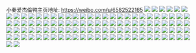 小秦爱杰倫鸭主页地址: https://weibo.com/u/6582522165 
![](https://wx4.sinaimg.cn/mw2000/007btAIlgy1h96v75s66fj30u01hbtgh.jpg) 
![](https://wx4.sinaimg.cn/mw2000/007btAIlgy1h8n4rsj224j31400u011c.jpg) 
![](https://wx4.sinaimg.cn/mw2000/007btAIlgy1h8n4rtbsp8j31400u0wms.jpg) 
![](https://wx4.sinaimg.cn/mw2000/007btAIlgy1h8n4rub44hj31400u048w.jpg) 
![](https://wx4.sinaimg.cn/mw2000/007btAIlgy1h75zp4t6arj32512yoqv6.jpg) 
![](https://wx4.sinaimg.cn/mw2000/007btAIlgy1h75zp72pk0j32yo28w1l0.jpg) 
![](https://wx4.sinaimg.cn/mw2000/007btAIlgy1h75zp91it7j32wy27z7wj.jpg) 
![](https://wx4.sinaimg.cn/mw2000/007btAIlgy1h75zpasstvj32yo280hdv.jpg) 
![](https://wx4.sinaimg.cn/mw2000/007btAIlgy1h75zp2wv7tj31mc25sb29.jpg) 
![](https://wx4.sinaimg.cn/mw2000/007btAIlgy1h75zpbpa93j31mc25sk0r.jpg) 
![](https://wx4.sinaimg.cn/mw2000/007btAIlgy1h75zpe9vm7j31sc2dsqv6.jpg) 
![](https://wx4.sinaimg.cn/mw2000/007btAIlgy1h75zpgkcgpj31sc2ds1ky.jpg) 
![](https://wx4.sinaimg.cn/mw2000/007btAIlgy1h75zpijhp9j32yo280x6r.jpg) 
![](https://wx4.sinaimg.cn/mw2000/007btAIlgy1h648elqu10j30u0140q40.jpg) 
![](https://wx4.sinaimg.cn/mw2000/007btAIlgy1h648ema8ruj30u0140myd.jpg) 
![](https://wx4.sinaimg.cn/mw2000/007btAIlgy1h648enc0u5j30u0140dj7.jpg) 
![](https://wx4.sinaimg.cn/mw2000/007btAIlgy1h648enrjdwj30u0140jt8.jpg) 
![](https://wx4.sinaimg.cn/mw2000/007btAIlgy1h648epc6brj30u0140n0a.jpg) 
![](https://wx4.sinaimg.cn/mw2000/007btAIlgy1h648epsmm8j31hc0u0wh0.jpg) 
![](https://wx4.sinaimg.cn/mw2000/007btAIlgy1h648eq8ufmj31400u0q47.jpg) 
![](https://wx4.sinaimg.cn/mw2000/007btAIlgy1h648eqo8phj30u01hc0vt.jpg) 
![](https://wx4.sinaimg.cn/mw2000/007btAIlgy1h648erchpxj31hc0u07ch.jpg) 
![](https://wx4.sinaimg.cn/mw2000/007btAIlgy1h54huki63yj30u018zwm5.jpg) 
![](https://wx4.sinaimg.cn/mw2000/007btAIlgy1h54hullgbqj30u0140jym.jpg) 
![](https://wx4.sinaimg.cn/mw2000/007btAIlgy1h4bibzsyjbj30u014047f.jpg) 
![](https://wx4.sinaimg.cn/mw2000/007btAIlgy1h4bic0ax8nj30u0140ti0.jpg) 
![](https://wx4.sinaimg.cn/mw2000/007btAIlgy1h2qsytiwksj32c02c0x6q.jpg) 
![](https://wx4.sinaimg.cn/mw2000/007btAIlgy1h2qsyvlyupj32c02c01kz.jpg) 
![](https://wx4.sinaimg.cn/mw2000/007btAIlgy1h2qsyx6shgj32c02c0e82.jpg) 
![](https://wx4.sinaimg.cn/mw2000/007btAIlgy1h2qsz03jvjj33402c04qr.jpg) 
![](https://wx4.sinaimg.cn/mw2000/007btAIlgy1h2qsyycdqxj32yo1o0hdu.jpg) 
![](https://wx4.sinaimg.cn/mw2000/007btAIlgy1h2qsyqnfeuj32802yo1kz.jpg) 
![](https://wx4.sinaimg.cn/mw2000/007btAIlgy1h2qsz2f36tj32yo2yoqv8.jpg) 
![](https://wx4.sinaimg.cn/mw2000/007btAIlgy1h2qsz8ajh7j3233233e82.jpg) 
![](https://wx4.sinaimg.cn/mw2000/007btAIlgy1h2qsz93lmpj32c02c0b29.jpg) 
![](https://wx4.sinaimg.cn/mw2000/007btAIlgy1h1l1tc5hbjj31v22si7wl.jpg) 
![](https://wx4.sinaimg.cn/mw2000/007btAIlgy1h1l1tdwowqj325s1makjl.jpg) 
![](https://wx4.sinaimg.cn/mw2000/007btAIlgy1h1l1th2zf2j31ox2jjb2c.jpg) 
![](https://wx4.sinaimg.cn/mw2000/007btAIlgy1h1l1thyjrxj30kw0vctlm.jpg) 
![](https://wx4.sinaimg.cn/mw2000/007btAIlgy1h19oqq0bxej32c02c0e82.jpg) 
![](https://wx4.sinaimg.cn/mw2000/007btAIlgy1h19oqoaa7tj329c29c1ky.jpg) 
![](https://wx4.sinaimg.cn/mw2000/007btAIlgy1h19oqrk2v7j31o0280npd.jpg) 
![](https://wx4.sinaimg.cn/mw2000/007btAIlgy1h19oqsr2rcj32c0340u0y.jpg) 
![](https://wx4.sinaimg.cn/mw2000/007btAIlgy1h19oque5e7j32c02c0npd.jpg) 
![](https://wx4.sinaimg.cn/mw2000/007btAIlgy1h19oqviv2sj325u2701ky.jpg) 
![](https://wx4.sinaimg.cn/mw2000/007btAIlgy1gzmlftgh33j30u0140n4a.jpg) 
![](https://wx4.sinaimg.cn/mw2000/007btAIlgy1gy1zhrkypxj30u014010h.jpg) 
![](https://wx4.sinaimg.cn/mw2000/007btAIlgy1gy1zhq4xhnj30u01407ck.jpg) 
![](https://wx4.sinaimg.cn/mw2000/007btAIlgy1gy1zhsku6oj30u0140wo2.jpg) 
![](https://wx4.sinaimg.cn/mw2000/007btAIlgy1gy1zhtkqpej30u0120wpc.jpg) 
![](https://wx4.sinaimg.cn/mw2000/007btAIlgy1gxvmis8w7jj30u01907c5.jpg) 
![](https://wx4.sinaimg.cn/mw2000/007btAIlgy1gxvmislugyj30u00u078h.jpg) 
![](https://wx4.sinaimg.cn/mw2000/007btAIlgy1gxvmisycluj30u0190aek.jpg) 
![](https://wx4.sinaimg.cn/mw2000/007btAIlgy1gxvmitgfurj30u0190dk8.jpg) 
![](https://wx4.sinaimg.cn/mw2000/007btAIlgy1gxvmity6ehj30u01907ab.jpg) 
![](https://wx4.sinaimg.cn/mw2000/007btAIlgy1gxvmiuosctj30u01900wq.jpg) 
![](https://wx4.sinaimg.cn/mw2000/007btAIlgy1gxvmivaxssj31900u00y0.jpg) 
![](https://wx4.sinaimg.cn/mw2000/007btAIlgy1gxvmir9pwpj30u019042z.jpg) 
![](https://wx4.sinaimg.cn/mw2000/007btAIlgy1gxvmivv2o2j30u0190ag5.jpg) 
![](https://wx4.sinaimg.cn/mw2000/007btAIlgy1gxtd9seijvj30u0140nbo.jpg) 
![](https://wx4.sinaimg.cn/mw2000/007btAIlgy1gxtd9sv1jwj30u01a0wpd.jpg) 
![](https://wx4.sinaimg.cn/mw2000/007btAIlgy1gxtd9th1o5j30u0140dnp.jpg) 
![](https://wx4.sinaimg.cn/mw2000/007btAIlgy1gxtd9rvburj31400u0nah.jpg) 
![](https://wx4.sinaimg.cn/mw2000/007btAIlgy1gxtd9u45c7j30u0140h0g.jpg) 
![](https://wx4.sinaimg.cn/mw2000/007btAIlgy1gxtd9un8fxj30u0140ann.jpg) 
![](https://wx4.sinaimg.cn/mw2000/007btAIlgy1gsydbcn6y8j30u01407dc.jpg) 
![](https://wx4.sinaimg.cn/mw2000/007btAIlgy1gsydbc8g8kj30u0140tgn.jpg) 
![](https://wx4.sinaimg.cn/mw2000/007btAIlgy1gsydbd0dcoj30u00u010t.jpg) 
![](https://wx4.sinaimg.cn/mw2000/007btAIlgy1gsrfb9avj6j3280280e81.jpg) 
![](https://wx4.sinaimg.cn/mw2000/007btAIlgy1gsrfb5pn75j3280280kjl.jpg) 
![](https://wx4.sinaimg.cn/mw2000/007btAIlgy1gsrfbgxld7j3280280e82.jpg) 
![](https://wx4.sinaimg.cn/mw2000/007btAIlly1go4lhz8u2gj30u014011a.jpg) 
![](https://wx4.sinaimg.cn/mw2000/007btAIlly1go4lhqv18dj30u01407co.jpg) 
![](https://wx4.sinaimg.cn/mw2000/007btAIlly1go4lhridx7j30u01hc4cr.jpg) 
![](https://wx4.sinaimg.cn/mw2000/007btAIlly1ginpuoc9u2j329z29z7wi.jpg) 
![](https://wx4.sinaimg.cn/mw2000/007btAIlly1ginpumj9zpj32c02c0u0y.jpg) 
![](https://wx4.sinaimg.cn/mw2000/007btAIlly1ginpuq9o2dj32c02c0x6q.jpg) 
![](https://wx4.sinaimg.cn/mw2000/007btAIlly1gfl1zuxnitj31sg2ds7wi.jpg) 
![](https://wx4.sinaimg.cn/mw2000/007btAIlly1gfl1ztdzp2j31sg2dse81.jpg) 
![](https://wx4.sinaimg.cn/mw2000/007btAIlly1gfl1zv9gp3j30ku11242w.jpg) 
![](https://wx4.sinaimg.cn/mw2000/007btAIlly1gfl1zwgelnj31sg2dshdt.jpg) 
![](https://wx4.sinaimg.cn/mw2000/007btAIlly1gfl1zxhu64j31sg2dskjl.jpg) 
![](https://wx4.sinaimg.cn/mw2000/007btAIlly1gfl1zyaz07j31og2iob29.jpg) 
![](https://wx4.sinaimg.cn/mw2000/007btAIlly1gf7a6efdcnj31n226rnpd.jpg) 
![](https://wx4.sinaimg.cn/mw2000/007btAIlly1gf7a6ic38hj31sg2dsu0x.jpg) 
![](https://wx4.sinaimg.cn/mw2000/007btAIlly1gf7a6l9u9bj31sg2dsx6p.jpg) 
![](https://wx4.sinaimg.cn/mw2000/007btAIlly1gemn701lhfj31sg2ds1ky.jpg) 
![](https://wx4.sinaimg.cn/mw2000/007btAIlly1gemn76ie9tj31w02io1ky.jpg) 
![](https://wx4.sinaimg.cn/mw2000/007btAIlly1gemn6nasjqj31sg2dsb29.jpg) 
![](https://wx4.sinaimg.cn/mw2000/007btAIlly1gemn774y5oj30kw0vcjvu.jpg) 
![](https://wx4.sinaimg.cn/mw2000/007btAIlly1gefefkipjdj32c02c0u0z.jpg) 
![](https://wx4.sinaimg.cn/mw2000/007btAIlly1gefefor73cj32c02c0npe.jpg) 
![](https://wx4.sinaimg.cn/mw2000/007btAIlly1gefefspitcj32c02c0qv6.jpg) 
![](https://wx4.sinaimg.cn/mw2000/007btAIlly1gefefweu5uj32c02c07wj.jpg) 
![](https://wx4.sinaimg.cn/mw2000/007btAIlly1gefeg2af02j31o01o0np8.jpg) 
![](https://wx4.sinaimg.cn/mw2000/007btAIlly1gefegi6bgmj31400u0dsn.jpg) 
![](https://wx4.sinaimg.cn/mw2000/007btAIlly1gec6yulg4kj31kc230hcp.jpg) 
![](https://wx4.sinaimg.cn/mw2000/007btAIlly1gec6ytat1cj31sg2dsnpd.jpg) 
![](https://wx4.sinaimg.cn/mw2000/007btAIlly1gec6yv2g4kj30ku112gqe.jpg) 
![](https://wx4.sinaimg.cn/mw2000/007btAIlly1gdvrfiirj3j30u00u0472.jpg) 
![](https://wx4.sinaimg.cn/mw2000/007btAIlly1gdvrfj92phj30u013yqdq.jpg) 
![](https://wx4.sinaimg.cn/mw2000/007btAIlly1gdvrfjmpu6j30u013yqbi.jpg) 
![](https://wx4.sinaimg.cn/mw2000/007btAIlly1gdnvjgw5wlj31w02ioe82.jpg) 
![](https://wx4.sinaimg.cn/mw2000/007btAIlly1gdnvjexjxmj31w02iohdv.jpg) 
![](https://wx4.sinaimg.cn/mw2000/007btAIlly1g9oky6b2z6j31z41z4kjm.jpg) 
![](https://wx4.sinaimg.cn/mw2000/007btAIlly1g8s6ee1446j30u00u0dl5.jpg) 
![](https://wx4.sinaimg.cn/mw2000/007btAIlly1g8s6ef4ca3j30u00u0wjy.jpg) 
![](https://wx4.sinaimg.cn/mw2000/007btAIlly1g8s6ehpgirj30u00u0afd.jpg) 
